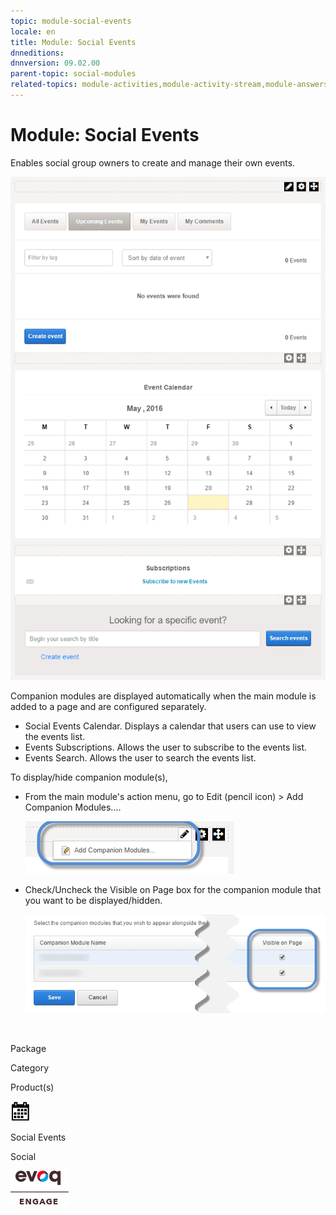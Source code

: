 ```yaml
---
topic: module-social-events
locale: en
title: Module: Social Events
dnneditions: 
dnnversion: 09.02.00
parent-topic: social-modules
related-topics: module-activities,module-activity-stream,module-answers,module-blogs,module-challenges,module-discussions,module-group-directory,module-group-spaces,module-ideas,module-journal,module-latest-challenges,module-leaderboard,module-member-directory,module-message-center,module-my-status,module-profile-dashboard,module-social-groups,module-related-content,module-social-sharing,module-user-badges,module-wiki
---
```


# Module: Social Events

Enables social group owners to create and manage their own events.

  

![Social Events module](/images/scr-module-SocialEvents.png)

  

Companion modules are displayed automatically when the main module is added to a page and are configured separately.

*   Social Events Calendar. Displays a calendar that users can use to view the events list.
*   Events Subscriptions. Allows the user to subscribe to the events list.
*   Events Search. Allows the user to search the events list.

To display/hide companion module(s),

*   From the main module's action menu, go to Edit (pencil icon) \> Add Companion Modules....  
    
    ![Edit (pencil icon) action menu > Add Companion Modules...](/images/scr-actionmenu-edit-addcompanionmodules.png)
    
      
    
*   Check/Uncheck the Visible on Page box for the companion module that you want to be displayed/hidden.  
    
    ![](/images/scr-companions-VisibleOnPage.png)
    
      
    

 

Package

Category

Product(s)

 ![icon](/images/ico-module-socialevents.png) 

Social Events

Social

 ![Evoq Engage](/images/ico-evoq-engage.png)